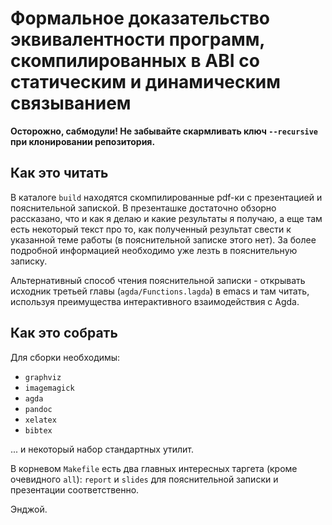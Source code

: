 # Формальное доказательство эквивалентности программ, скомпилированных в ABI со статическим и динамическим связыванием

**Осторожно, сабмодули! Не забывайте скармливать ключ `--recursive` при
клонировании репозитория.**

## Как это читать

В каталоге `build` находятся скомпилированные pdf-ки с презентацией и
пояснительной запиской. В презенташке достаточно обзорно рассказано, что и
как я делаю и какие результаты я получаю, а еще там есть некоторый текст
про то, как полученный результат свести к указанной теме работы (в
пояснительной записке этого нет). За более подробной информацией необходимо
уже лезть в пояснительную записку.

Альтернативный способ чтения пояснительной записки - открывать исходник
третьей главы (`agda/Functions.lagda`) в emacs и там читать, используя
преимущества интерактивного взаимодействия с Agda.

## Как это собрать

Для сборки необходимы:

* `graphviz`
* `imagemagick`
* `agda`
* `pandoc`
* `xelatex`
* `bibtex`

... и некоторый набор стандартных утилит.

В корневом `Makefile` есть два главных интересных таргета (кроме очевидного
`all`): `report` и `slides` для пояснительной записки и презентации
соответственно.

Энджой.
